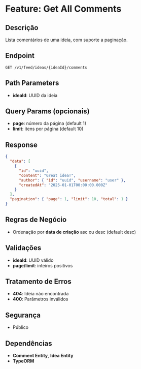 # Feature: Get All Comments

## Descrição
Lista comentários de uma ideia, com suporte a paginação.

## Endpoint
`GET /v1/feed/ideas/{ideaId}/comments`

## Path Parameters
- **ideaId**: UUID da ideia

## Query Params (opcionais)
- **page**: número da página (default 1)
- **limit**: itens por página (default 10)

## Response
```json
{
  "data": [
    {
      "id": "uuid",
      "content": "Great idea!",
      "author": { "id": "uuid", "username": "user" },
      "createdAt": "2025-01-01T00:00:00.000Z"
    }
  ],
  "pagination": { "page": 1, "limit": 10, "total": 1 }
}
```

## Regras de Negócio
- Ordenação por **data de criação** asc ou desc (default desc)

## Validações
- **ideaId**: UUID válido
- **page/limit**: inteiros positivos

## Tratamento de Erros
- **404**: Ideia não encontrada
- **400**: Parâmetros inválidos

## Segurança
- Público

## Dependências
- **Comment Entity**, **Idea Entity**
- **TypeORM**


